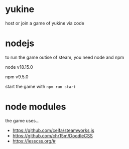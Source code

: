 # yukine

host or join a game of yukine via code

# nodejs

to run the game outise of steam, you need node and npm

node v18.15.0

npm v9.5.0

start the game with `npm run start`

# node modules

the game uses...

- https://github.com/ceifa/steamworks.js
- https://github.com/chr15m/DoodleCSS
- https://lesscss.org/#
